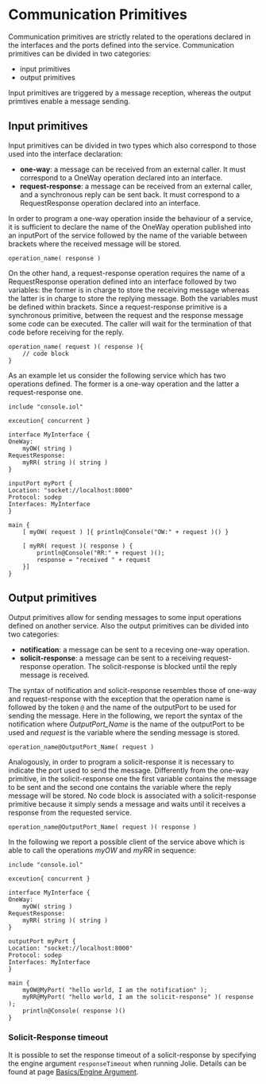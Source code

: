 # Communication Primitives

Communication primitives are strictly related to the operations declared in the interfaces and the ports defined into the service. Communication primitives can be divided in two categories:

* input primitives
* output primitives

Input primitives are triggered by a message reception, whereas the output primtives enable a message sending.

## Input primitives

Input primitives can be divided in two types which also correspond to those used into the interface declaration:

* **one-way**: a message can be received from an external caller. It must correspond to a OneWay operation declared into an interface.
* **request-response**: a message can be received from an external caller, and a synchronous reply can be sent back. It must correspond to a RequestResponse operation declared into an interface.

In order to program a one-way operation inside the behaviour of a service, it is sufficient to declare the name of the OneWay operation published into an inputPort of the service followed by the name of the variable between brackets where the received message will be stored.

```text
operation_name( response )
```

On the other hand, a request-response operation requires the name of a RequestResponse operation defined into an interface followed by two variables: the former is in charge to store the receiving message whereas the latter is in charge to store the replying message. Both the variables must be defined within brackets. Since a request-response primitive is a synchronous primitive, between the request and the response message some code can be executed. The caller will wait for the termination of that code before receiving for the reply.

```text
operation_name( request )( response ){
    // code block
}
```

As an example let us consider the following service which has two operations defined. The former is a one-way operation and the latter a request-response one.

```text
include "console.iol"

exceution{ concurrent }

interface MyInterface {
OneWay:
    myOW( string )
RequestResponse: 
    myRR( string )( string ) 
}

inputPort myPort {
Location: "socket://localhost:8000"
Protocol: sodep
Interfaces: MyInterface
}

main {
    [ myOW( request ) ]{ println@Console("OW:" + request )() }

    [ myRR( request )( response ) {
        println@Console("RR:" + request )();
        response = "received " + request
    }]
}
```

## Output primitives

Output primitives allow for sending messages to some input operations defined on another service. Also the output primitives can be divided into two categories:

* **notification**: a message can be sent to a receving one-way operation.
* **solicit-response**: a message can be sent to a receiving request-response operation. The solicit-response is blocked until the reply message is received.

The syntax of notification and solicit-response resembles those of one-way and request-response with the exception that the operation name is followed by the token `@` and the name of the outputPort to be used for sending the message. Here in the following, we report the syntax of the notification where _OutputPort\_Name_ is the name of the outputPort to be used and _request_ is the variable where the sending message is stored.

```text
operation_name@OutputPort_Name( request )
```

Analogously, in order to program a solicit-response it is necessary to indicate the port used to send the message. Differently from the one-way primitive, in the solicit-response one the first variable contains the message to be sent and the second one contains the variable where the reply message will be stored. No code block is associated with a solicit-response primitive because it simply sends a message and waits until it receives a response from the requested service.

```text
operation_name@OutputPort_Name( request )( response )
```

In the following we report a possible client of the service above which is able to call the operations _myOW_ and _myRR_ in sequence:

```text
include "console.iol"

exceution{ concurrent }

interface MyInterface {
OneWay:
    myOW( string )
RequestResponse: 
    myRR( string )( string ) 
}

outputPort myPort {
Location: "socket://localhost:8000"
Protocol: sodep
Interfaces: MyInterface
}

main {
    myOW@MyPort( "hello world, I am the notification" );
    myRR@MyPort( "hello world, I am the solicit-response" )( response );
    println@Console( response )()
}
```
### Solicit-Response timeout
It is possible to set the response timeout of a solicit-response by specifying the engine argument `responseTimeout` when running Jolie. Details can be found at page [Basics/Engine Argument](engine_arguments.md).

